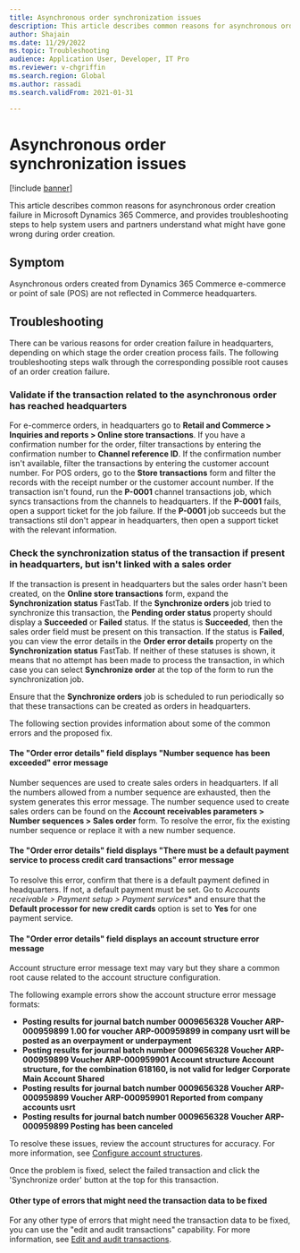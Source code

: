 ```yaml
---
title: Asynchronous order synchronization issues 
description: This article describes common reasons for asynchronous order creation failure in Microsoft Dynamics 365 Commerce, and provides troubleshooting steps to help system users and partners understand what might have gone wrong during order creation.
author: Shajain
ms.date: 11/29/2022
ms.topic: Troubleshooting
audience: Application User, Developer, IT Pro
ms.reviewer: v-chgriffin
ms.search.region: Global
ms.author: rassadi
ms.search.validFrom: 2021-01-31

---
```


# Asynchronous order synchronization issues

[!include [banner](../../includes/banner.md)]

This article describes common reasons for asynchronous order creation failure in Microsoft Dynamics 365 Commerce, and provides troubleshooting steps to help system users and partners understand what might have gone wrong during order creation.

## Symptom

Asynchronous orders created from Dynamics 365 Commerce e-commerce or point of sale (POS) are not reflected in Commerce headquarters.

## Troubleshooting

There can be various reasons for order creation failure in headquarters, depending on which stage the order creation process fails. The following troubleshooting steps walk through the corresponding possible root causes of an order creation failure.

### Validate if the transaction related to the asynchronous order has reached headquarters

For e-commerce orders, in headquarters go to **Retail and Commerce \> Inquiries and reports \> Online store transactions**. If you have a confirmation number for the order, filter transactions by entering the confirmation number to **Channel reference ID**. If the confirmation number isn't available, filter the transactions by entering the customer account number. For POS orders, go to the **Store transactions** form and filter the records with the receipt number or the customer account number. If the transaction isn't found, run the **P-0001** channel transactions job, which syncs transactions from the channels to headquarters. If the **P-0001** fails, open a support ticket for the job failure. If the **P-0001** job succeeds but the transactions stil don't appear in headquarters, then open a support ticket with the relevant information.
 
### Check the synchronization status of the transaction if present in headquarters, but isn't linked with a sales order

If the transaction is present in headquarters but the sales order hasn't been created, on the **Online store transactions** form, expand the **Synchronization status** FastTab. If the **Synchronize orders** job tried to synchronize this transaction, the **Pending order status** property should display a **Succeeded** or **Failed** status. If the status is **Succeeded**, then the sales order field must be present on this transaction. If the status is **Failed**, you can view the error details in the **Order error details** property on the **Synchronization status** FastTab.  If neither of these statuses is shown, it means that no attempt has been made to process the transaction, in which case you can select **Synchronize order** at the top of the form to run the synchronization job. 

Ensure that the **Synchronize orders** job is scheduled to run periodically so that these transactions can be created as orders in headquarters.

The following section provides information about some of the common errors and the proposed fix.

#### The "Order error details" field displays "Number sequence has been exceeded" error message

Number sequences are used to create sales orders in headquarters. If all the numbers allowed from a number sequence are exhausted, then the system generates this error message. The number sequence used to create sales orders can be found on the **Account receivables parameters \> Number sequences \> Sales order** form. To resolve the error, fix the existing number sequence or replace it with a new number sequence.

#### The "Order error details" field displays "There must be a default payment service to process credit card transactions" error message

To resolve this error, confirm that there is a default payment defined in headquarters. If not, a default payment must be set. Go to **Accounts receivable* \> Payment setup \> Payment services** and ensure that the **Default processor for new credit cards** option is set to **Yes** for one payment service.
	
#### The "Order error details" field displays an account structure error message

Account structure error message text may vary but they share a common root cause related to the account structure configuration. 

The following example errors show the account structure error message formats:
- **Posting results for journal batch number 0009656328 Voucher ARP-000959899 1.00 for voucher ARP-000959899 in company usrt will be posted as an overpayment or underpayment**
- **Posting results for journal batch number 0009656328 Voucher ARP-000959899 Voucher ARP-000959901 Account structure Account structure, for the combination 618160, is not valid for ledger Corporate Main Account Shared**
- **Posting results for journal batch number 0009656328 Voucher ARP-000959899 Voucher ARP-000959901 Reported from company accounts usrt**
- **Posting results for journal batch number 0009656328 Voucher ARP-000959899 Posting has been canceled**
	
To resolve these issues, review the account structures for accuracy. For more information, see [Configure account structures](/dynamics365/finance/general-ledger/configure-account-structures).
	
Once the problem is fixed, select the failed transaction and click the 'Synchronize order' button at the top for this transaction.
	
#### Other type of errors that might need the transaction data to be fixed

For any other type of errors that might need the transaction data to be fixed, you can use the "edit and audit transactions" capability. For more information, see [Edit and audit transactions](../edit-order-trans.md).

